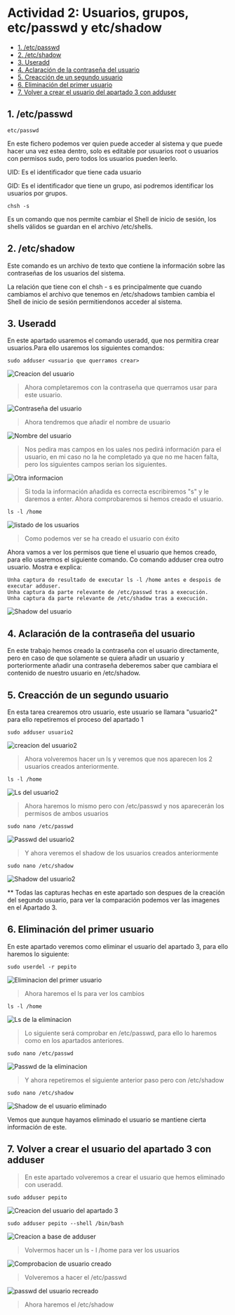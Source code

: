 # Actividad 2: Usuarios, grupos, etc/passwd y etc/shadow

- [1. /etc/passwd](#1-etcpasswd)
- [2. /etc/shadow](#2-etcshadow)
- [3. Useradd](#3-useradd)
- [4. Aclaración de la contraseña del usuario](#4-aclaración-de-la-contraseña-del-usuario)
- [5. Creacción de un segundo usuario](#5-creacción-de-un-segundo-usuario)
- [6. Eliminación del primer usuario](#6-eliminación-del-primer-usuario)
- [7. Volver a crear el usuario del apartado 3 con adduser](#7-volver-a-crear-el-usuario-del-apartado-3-con-adduser)

## 1. /etc/passwd
~~~
etc/passwd
~~~

En este fichero podemos ver quien puede acceder al sistema y que puede hacer una vez estea dentro, solo es editable por usuarios root o usuarios con permisos sudo, pero todos los usuarios pueden leerlo.

UID: Es el identificador que tiene cada usuario

GID: Es el identificador que tiene un grupo, asi podremos identificar los usuarios por grupos. 


~~~
chsh -s
~~~
Es un comando que nos permite cambiar el Shell de inicio de sesión, los shells válidos se guardan en el archivo /etc/shells.

## 2. /etc/shadow
Este comando es un archivo de texto que contiene la información sobre las contraseñas de los usuarios del sistema.

La relación que tiene con el chsh - s es principalmente que cuando cambiamos el archivo que tenemos en /etc/shadows tambien cambia el Shell de inicio de sesión permitiendonos acceder al sistema.

## 3. Useradd
En este apartado usaremos el comando useradd, que nos permitira crear usuarios.Para ello usaremos los siguientes comandos:

~~~
sudo adduser <usuario que querramos crear>
~~~

![Creacion del usuario](img/users1.png)

> Ahora completaremos con la contraseña que querramos usar para este usuario.

![Contraseña del usuario](img/user2.png)

> Ahora tendremos que añadir el nombre de usuario

![Nombre del usuario](img/user3.png)

> Nos pedira mas campos en los uales nos pedirá información para el usuario, en mi caso no la he completado ya que no me hacen falta, pero los siguientes campos serian los siguientes.

![Otra informacion](img/user4.png)

> Si toda la información añadida es correcta escribiremos "s" y le daremos a enter. Ahora comprobaremos si hemos creado el usuario.

~~~
ls -l /home
~~~
![listado de los usuarios](img/user5.png)

> Como podemos ver se ha creado el usuario con éxito

Ahora vamos a ver los permisos que tiene el usuario que hemos creado, para ello usaremos el siguiente comando.
Co comando adduser crea outro usuario. Mostra e explica:

    Unha captura do resultado de executar ls -l /home antes e despois de executar adduser.
    Unha captura da parte relevante de /etc/passwd tras a execución.
    Unha captura da parte relevante de /etc/shadow tras a execución.

![Shadow del usuario](img/user7.png)

## 4. Aclaración de la contraseña del usuario
En este trabajo hemos creado la contraseña con el usuario directamente, pero en caso de que solamente se quiera añadir un usuario y porteriormente añadir una contraseña deberemos saber que cambiara el contenido de nuestro usuario en /etc/shadow.

## 5. Creacción de un segundo usuario
En esta tarea crearemos otro usuario, este usuario se llamara "usuario2" para ello repetiremos el proceso del apartado 1

~~~
sudo adduser usuario2
~~~
![creacion del usuario2](img/usuario2.png)

> Ahora volveremos hacer un ls y veremos que nos aparecen los 2 usuarios creados anteriormente.

~~~
ls -l /home
~~~

![Ls del usuario2](img/usuario21.png)

> Ahora haremos lo mismo pero con /etc/passwd y nos aparecerán los permisos de ambos usuarios

~~~
sudo nano /etc/passwd
~~~
![Passwd del usuario2](img/usuario22.png)

> Y ahora veremos el shadow de los usuarios creados anteriormente

~~~
sudo nano /etc/shadow
~~~

![Shadow del usuario2](img/usuario23.png)

** Todas las capturas hechas en este apartado son despues de la creación del segundo usuario, para ver la comparación podemos ver las imagenes en el Apartado 3.

## 6. Eliminación del primer usuario 
En este apartado veremos como eliminar el usuario del apartado 3, para ello haremos lo siguiente:

~~~
sudo userdel -r pepito
~~~
![Eliminacion del primer usuario](img/rm1.png)

> Ahora haremos el ls para ver los cambios

~~~
ls -l /home
~~~

![Ls de la eliminacion](img/rm2.png)

> Lo siguiente será comprobar en /etc/passwd, para ello lo haremos como en los apartados anteriores.

~~~
sudo nano /etc/passwd
~~~

![Passwd de la eliminacion](img/rm3.png)

> Y ahora repetiremos el siguiente anterior paso pero con /etc/shadow

~~~
sudo nano /etc/shadow
~~~

![Shadow de el usuario eliminado](img/rm4.png)

Vemos que aunque hayamos eliminado el usuario se mantiene cierta información de este.

## 7. Volver a crear el usuario del apartado 3 con adduser
> En este apartado volveremos a crear el usuario que hemos eliminado con useradd.

~~~
sudo adduser pepito
~~~

![Creacion del usuario del apartado 3](img/ejercicio7.png)

~~~
sudo adduser pepito --shell /bin/bash
~~~
![Creacion a base de adduser](img/ejercicio71.png)

> Volvermos hacer un ls - l /home para ver los usuarios

![Comprobacion de usuario creado](img/ejercicio72.png)

> Volveremos a hacer el /etc/passwd

![passwd del usuario recreado](img/ejercicio73.png)

> Ahora haremos el /etc/shadow





